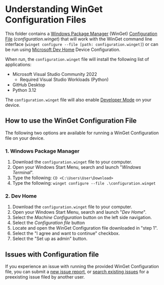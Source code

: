 # Understanding WinGet Configuration Files

This folder contains a [Windows Package Manager](https://learn.microsoft.com/windows/package-manager/winget/) (WinGet) [Configuration File](https://learn.microsoft.com/windows/package-manager/configuration/) (_configuration.winget_) that will work with the WinGet command line interface (`winget configure --file [path: configuration.winget]`) or can be run using [Microsoft Dev Home](https://learn.microsoft.com/windows/dev-home/) Device Configuration.

When run, the `configuration.winget` file will install the following list of applications:

- Microsoft Visual Studio Community 2022
    - Required Visual Studio Workloads (Python)
- GitHub Desktop
- Python 3.12

The `configuration.winget` file will also enable [Developer Mode](https://learn.microsoft.com/windows/apps/get-started/developer-mode-features-and-debugging) on your device.

## How to use the WinGet Configuration File

The following two options are available for running a WinGet Configuration file on your device.

### 1. Windows Package Manager

1. Download the `configuration.winget` file to your computer.
1. Open your Windows Start Menu, search and launch "_Windows Terminal_".
1. Type the following: `CD <C:\Users\User\Download>`
1. Type the following: `winget configure --file .\configuration.winget`

### 2. Dev Home

1. Download the `configuration.winget` file to your computer.
1. Open your Windows Start Menu, search and launch "_Dev Home_".
1. Select the _Machine Configuration_ button on the left side navigation.
1. Select the _Configuration file_ button
1. Locate and open the WinGet Configuration file downloaded in "step 1".
1. Select the "I agree and want to continue" checkbox.
1. Select the "Set up as admin" button.

## Issues with Configuration file

If you experience an issue with running the provided WinGet Configuration file, you can submit a [new issue report](https://github.com/microsoft/devhome/issues/new/choose), or [search existing issues](https://github.com/microsoft/devhome/issues) for a preexisting issue filed by another user.
